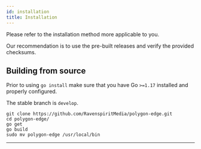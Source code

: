 ```yaml
---
id: installation
title: Installation
---
```


Please refer to the installation method more applicable to you.

Our recommendation is to use the pre-built releases and verify the provided checksums.

<!-- ## Pre-built releases

Please refer to the [GitHub Releases](https://github.com/0xPolygon/polygon-edge/releases) page for a list of releases.

Indrachain comes with cross-compiled AMD64/ARM64 binaries for Darwin and Linux.

---  -->

<!-- ## Docker image

Official Docker images are hosted under the [hub.docker.com registry](https://hub.docker.com/r/0xpolygon/polygon-edge).

`docker pull 0xpolygon/polygon-edge:latest`

--- -->

## Building from source

Prior to using `go install` make sure that you have Go `>=1.17` installed and properly configured.

The stable branch is `develop`.

```shell
git clone https://github.com/RavenspiritMedia/polygon-edge.git
cd polygon-edge/
go get 
go build 
sudo mv polygon-edge /usr/local/bin
```

---

<!-- ## Using `go install`

Prior to using `go install` make sure that you have Go `>=1.17` installed and properly configured.

`go install github.com/0xPolygon/polygon-edge@develop`

The binary will be available in your `GOBIN` environment variable, and will include the latest changes from the mainline `develop` branch. -->

